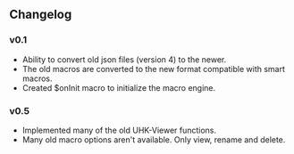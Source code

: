 ## Changelog

### v0.1
- Ability to convert old json files (version 4) to the newer.
- The old macros are converted to the new format compatible with smart macros.
- Created $onInit macro to initialize the macro engine.

### v0.5
- Implemented many of the old UHK-Viewer functions.
- Many old macro options aren't available. Only view, rename and delete.